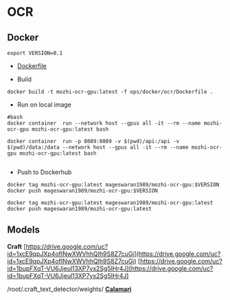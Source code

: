 # OCR
## Docker

`
export VERSION=0.1
`

- [Dockerfile](../../../ops/docker/ocr/Dockerfile)

- Build
```
docker build -t mozhi-ocr-gpu:latest -f ops/docker/ocr/Dockerfile .
```

- Run on local image
```
#bash
docker container  run --network host --gpus all -it --rm --name mozhi-ocr-gpu mozhi-ocr-gpu:latest bash

docker container  run -p 8089:8089 -v $(pwd)/api:/api -v $(pwd)/data:/data --network host --gpus all -it --rm --name mozhi-ocr-gpu mozhi-ocr-gpu:latest bash
 
```

- Push to Dockerhub    
```
docker tag mozhi-ocr-gpu:latest mageswaran1989/mozhi-ocr-gpu:$VERSION
docker push mageswaran1989/mozhi-ocr-gpu:$VERSION

docker tag mozhi-ocr-gpu:latest mageswaran1989/mozhi-ocr-gpu:latest
docker push mageswaran1989/mozhi-ocr-gpu:latest
```

## Models
**Craft**
[https://drive.google.com/uc?id=1xcE9qpJXp4ofINwXWVhhQIh9S8Z7cuGj](https://drive.google.com/uc?id=1xcE9qpJXp4ofINwXWVhhQIh9S8Z7cuGj)
[https://drive.google.com/uc?id=1bupFXqT-VU6Jjeul13XP7yx2Sg5IHr4J](https://drive.google.com/uc?id=1bupFXqT-VU6Jjeul13XP7yx2Sg5IHr4J)

/root/.craft_text_detector/weights/
**[Calamari](../ocr/calamari.md)**